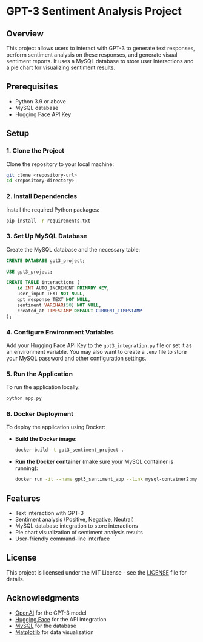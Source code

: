 # GPT-3 Sentiment Analysis Project

## Overview
This project allows users to interact with GPT-3 to generate text responses, perform sentiment analysis on these responses, and generate visual sentiment reports. It uses a MySQL database to store user interactions and a pie chart for visualizing sentiment results.

## Prerequisites
- Python 3.9 or above
- MySQL database
- Hugging Face API Key

## Setup

### 1. Clone the Project
Clone the repository to your local machine:
```bash
git clone <repository-url>
cd <repository-directory>
```

### 2. Install Dependencies
Install the required Python packages:
```bash
pip install -r requirements.txt
```

### 3. Set Up MySQL Database
Create the MySQL database and the necessary table:
```sql
CREATE DATABASE gpt3_project;

USE gpt3_project;

CREATE TABLE interactions (
    id INT AUTO_INCREMENT PRIMARY KEY,
    user_input TEXT NOT NULL,
    gpt_response TEXT NOT NULL,
    sentiment VARCHAR(50) NOT NULL,
    created_at TIMESTAMP DEFAULT CURRENT_TIMESTAMP
);
```

### 4. Configure Environment Variables
Add your Hugging Face API Key to the `gpt3_integration.py` file or set it as an environment variable. You may also want to create a `.env` file to store your MySQL password and other configuration settings.

### 5. Run the Application
To run the application locally:
```bash
python app.py
```

### 6. Docker Deployment
To deploy the application using Docker:
- **Build the Docker image**:
    ```bash
    docker build -t gpt3_sentiment_project .
    ```

- **Run the Docker container** (make sure your MySQL container is running):
    ```bash
    docker run -it --name gpt3_sentiment_app --link mysql-container2:mysql -p 5000:5000 gpt3_sentiment_project
    ```

## Features
- Text interaction with GPT-3
- Sentiment analysis (Positive, Negative, Neutral)
- MySQL database integration to store interactions
- Pie chart visualization of sentiment analysis results
- User-friendly command-line interface

## License
This project is licensed under the MIT License - see the [LICENSE](LICENSE) file for details.

## Acknowledgments
- [OpenAI](https://openai.com/) for the GPT-3 model
- [Hugging Face](https://huggingface.co/) for the API integration
- [MySQL](https://www.mysql.com/) for the database
- [Matplotlib](https://matplotlib.org/) for data visualization